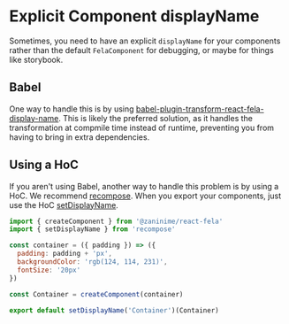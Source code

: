 # Explicit Component displayName

Sometimes, you need to have an explicit `displayName` for your components rather than the default `FelaComponent` for debugging, or maybe for things like storybook.

## Babel

One way to handle this is by using [babel-plugin-transform-react-fela-display-name](https://www.npmjs.com/package/babel-plugin-transform-react-fela-display-name). This is likely the preferred solution, as it handles the transformation at compmile time instead of runtime, preventing you from having to bring in extra dependencies.

## Using a HoC

If you aren't using Babel, another way to handle this problem is by using a HoC. We recommend [recompose](https://github.com/acdlite/recompose).
When you export your components, just use the HoC [setDisplayName](https://github.com/acdlite/recompose/blob/master/docs/API.md#setdisplayname).

```javascript
import { createComponent } from '@zaninime/react-fela'
import { setDisplayName } from 'recompose'

const container = ({ padding }) => ({
  padding: padding + 'px',
  backgroundColor: 'rgb(124, 114, 231)',
  fontSize: '20px'
})

const Container = createComponent(container)

export default setDisplayName('Container')(Container)
```
